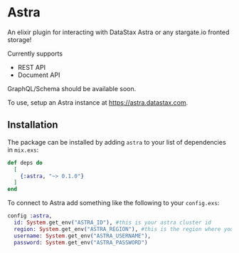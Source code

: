 # Astra

An elixir plugin for interacting with DataStax Astra or any stargate.io fronted storage!

Currently supports
  - REST API
  - Document API

GraphQL/Schema should be available soon.

To use, setup an Astra instance at https://astra.datastax.com.

## Installation

The package can be installed
by adding `astra` to your list of dependencies in `mix.exs`:

```elixir
def deps do
  [
    {:astra, "~> 0.1.0"}
  ]
end
```

To connect to Astra add something like the following to your `config.exs`:

```elixir
config :astra,
  id: System.get_env("ASTRA_ID"), #this is your astra cluster id
  region: System.get_env("ASTRA_REGION"), #this is the region where your astra cluster is hosted
  username: System.get_env("ASTRA_USERNAME"),
  password: System.get_env("ASTRA_PASSWORD")
```
